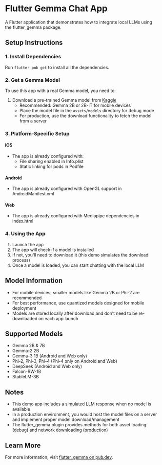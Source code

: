 # Flutter Gemma Chat App

A Flutter application that demonstrates how to integrate local LLMs using the flutter_gemma package.

## Setup Instructions

### 1. Install Dependencies

Run `flutter pub get` to install all the dependencies.

### 2. Get a Gemma Model

To use this app with a real Gemma model, you need to:

1. Download a pre-trained Gemma model from [Kaggle](https://kaggle.com/models)
   - Recommended: Gemma 2B or 2B-IT for mobile devices
   - Place the model file in the `assets/models` directory for debug mode
   - For production, use the download functionality to fetch the model from a server

### 3. Platform-Specific Setup

#### iOS
- The app is already configured with:
  - File sharing enabled in Info.plist
  - Static linking for pods in Podfile

#### Android
- The app is already configured with OpenGL support in AndroidManifest.xml

#### Web
- The app is already configured with Mediapipe dependencies in index.html

### 4. Using the App

1. Launch the app
2. The app will check if a model is installed
3. If not, you'll need to download it (this demo simulates the download process)
4. Once a model is loaded, you can start chatting with the local LLM

## Model Information

- For mobile devices, smaller models like Gemma 2B or Phi-2 are recommended
- For best performance, use quantized models designed for mobile deployment
- Models are stored locally after download and don't need to be re-downloaded on each app launch

## Supported Models

- Gemma 2B & 7B
- Gemma-2 2B
- Gemma-3 1B (Android and Web only)
- Phi-2, Phi-3, Phi-4 (Phi-4 only on Android and Web)
- DeepSeek (Android and Web only)
- Falcon-RW-1B
- StableLM-3B

## Notes

- This demo app includes a simulated LLM response when no model is available
- In a production environment, you would host the model files on a server and implement proper model download/management
- The flutter_gemma plugin provides methods for both asset loading (debug) and network downloading (production)

## Learn More

For more information, visit [flutter_gemma on pub.dev](https://pub.dev/packages/flutter_gemma).

